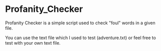 # Profanity_Checker
Profanity Checker is a simple script used to check "foul" words in a given file.

You can use the text file which I used to test (adventure.txt) or feel free to test with your own text file.
